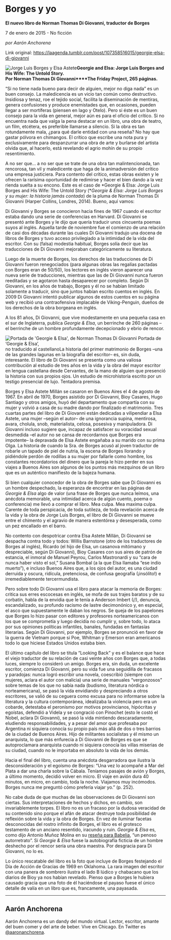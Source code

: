 # Borges y yo

**El nuevo libro de Norman Thomas Di Giovanni, traductor de Borges**

7 de enero de 2015 - No ficción

_por Aarón Anchorena_

Link original: https://laagenda.tumblr.com/post/107358516015/georgie-elsa-di-giovanni

![Jorge Luis Borges y Elsa Astete](https://64.media.tumblr.com/74dfbd8e0cf19cc4c644116fb2f3d59d/tumblr_inline_pk04weBKS51t6q87u_500.jpg)**Georgie and Elsa: Jorge Luis Borges and His Wife: The Untold Story.  
Por Norman Thomas Di Giovanni****The Friday Project, 265 páginas.**

“Si no tiene nada bueno para decir de alguien, mejor no diga nada” es un buen consejo. La maledicencia es un vicio tan común como destructivo. Insidiosa y tenaz, roe el tejido social, facilita la diseminación de mentiras, genera confusiones y produce enemistades que, en ocasiones, pueden llegar a ser mortíferas (piensen en Iago y Otelo). Pero si éste es un buen consejo para la vida en general, mejor aún es para el oficio del crítico. Si no encuentra nada que valga la pena destacar en un libro, una obra de teatro, un film, etcétera, es preferible llamarse a silencio. Si la obra es tan rotundamente mala, ¿para qué darle entidad con una reseña? No hay que gastar pólvora en chimangos. El crítico que escribe una nota pura y exclusivamente para despanzurrar una obra de arte y burlarse del artista olvida que, al hacerlo, está revelando el agrio mohín de su propio resentimiento.

A no ser que… a no ser que se trate de una obra tan malintencionada, tan rencorosa, tan vil y maledicente que haga de la animadversión del crítico una empresa justiciera. Para contento del crítico, estas obras existen y le ofrecen la rarísima oportunidad de redimirse y hacer el bien dando a la vez rienda suelta a su encono. Este es el caso de *Georgie & Elsa: Jorge Luis Borges and His Wife: The Untold Story (**Georgie & Elsa: Jorge Luis Borges y su mujer: la historia jamás contada*) de la pluma de Norman Thomas Di Giovanni (Harper Collins, Londres, 2014). Bueno, aquí vamos:

Di Giovanni y Borges se conocieron hacia fines de 1967 cuando el escritor estaba dando una serie de conferencias en Harvard. Di Giovanni se presentó ante Borges y le dijo que quería traducir unos cincuenta poemas suyos al inglés. Aquella tarde de noviembre fue el comienzo de una relación de casi dos décadas durante las cuales Di Giovanni tradujo una docena de libros de Borges y tuvo acceso privilegiado a la intimidad de la vida del escritor. Con su (falsa) modestia habitual, Borges solía decir que las traducciones de Di Giovanni mejoraban categóricamente su literatura.

Luego de la muerte de Borges, los derechos de las traducciones de Di Giovanni fueron renegociados (para algunas obras las regalías pactadas con Borges eran de 50/50), los lectores en inglés vieron aparecer una nueva serie de traducciones, mientras que las de Di Giovanni nunca fueron reeditadas y se agotaron hasta desaparecer por completo. Según Di Giovanni, en los años de trabajo, Borges y él no se habían limitado solamente a traducir, sino que juntos habían escrito cuentos en inglés. En 2009 Di Giovanni intentó publicar algunos de estos cuentos en su página web y recibió una contraofensiva implacable de Viking-Penguin, dueños de los derechos de la obra borgeana en inglés.

A los 81 años, Di Giovanni, que vive modestamente en una pequeña casa en el sur de Inglaterra, publica *Georgie & Elsa*, un berrinche de 260 páginas – el berrinche de un hombre profundamente decepcionado y ebrio de rencor.

![Portada de 'Georgie & Elsa', de Norman Thomas Di Giovanni](https://64.media.tumblr.com/4c4a34727327b2ff541319390cf26d38/tumblr_inline_pk04wflPgw1t6q87u_250.jpg) Portada de ‘Georgie & Elsa’,  
no traducido al castellanoLa historia del primer matrimonio de Borges –una de las grandes lagunas en la biografía del escritor– es, sin duda, interesante. El libro de Di Giovanni se presenta como una valiosa contribución al estudio de tres años en la vida y la obra del mayor escritor en lengua castellana desde Cervantes, de la mano de alguien que presenció la historia con sus propios ojos. Un estudio de microhistoria escrito por un testigo presencial de lujo. Tentadora premisa.

Borges y Elsa Astete Millán se casaron en Buenos Aires el 4 de agosto de 1967. En abril de 1970, Borges asistido por Di Giovanni, Bioy Casares, Hugo Santiago y otros amigos, huyó del departamento que compartía con su mujer y volvió a casa de su madre dando por finalizado el matrimonio. Tres cuartas partes del libro de Di Giovanni están dedicadas a vilipendiar a Elsa Astete, una mujer –según el autor– de una ignorancia supina, mentirosa, avara, cholula, snob, materialista, celosa, posesiva y manipuladora. Di Giovanni incluso sugiere que, incapaz de satisfacer su voracidad sexual desmedida –el autor no se cansa de recordarnos que Borges era impotente– la depravada de Elsa Astete engañaba a su marido con su prima Olga. La historia de cuando la Sra. de Borges acusó al joven traductor de robarle un tapado de piel de nutria, la escena de Borges llorando y pidiéndole perdón de rodillas a su mujer por fallarle como hombre, los constantes recordatorios del dinero que la pareja le hizo perder en sus viajes a Buenos Aires son algunos de los puntos más mezquinos de un libro que es un auténtico manifiesto de la bajeza humana.

Si bien cualquier conocedor de la obra de Borges sabe que Di Giovanni es un hombre despechado, la esperanza de encontrar en las páginas de *Georgie & Elsa* algo de valor (una frase de Borges que nunca leímos, una anécdota memorable, una intimidad acerca de algún cuento, poema o conferencia) me llevó a comprar el libro. Mea culpa. Mea maxima culpa. Carente de toda perspicacia, de toda sutileza, de toda revelación acerca de la vida y la obra de Jorge Luis Borges, el libro de Di Giovanni se mueve entre el chimento y el agravio de manera estentórea y desesperada, como un pez encallado en el barro.

No contento con despotricar contra Elsa Astete Millán, Di Giovanni se despacha contra todo y todos: Willis Barnstone (otro de los traductores de Borges al inglés), Ricardo (el hijo de Elsa, un casanova mitómano y despreciable, según Di Giovanni), Bioy Casares con sus aires de patrón de estancia, el inmoral de Manuel Peyrou, Carlos Mastronardi y su “cara de nunca haber visto el sol,” Susana Bombal (a la que Elsa llamaba “ese indio muerto”), e incluso Buenos Aires que, a los ojos del autor, es una ciudad derruida y oscura, ridícula, pretenciosa, de confusa geografía (¡insólito!) e irremediablemente tercermundista.

Pero sobre todo Di Giovanni usa el libro para atacar la memoria de Borges: critica sus erres escocesas en inglés, se mofa de sus trajes baratos y de su corbatín, habla de la envidia que le tenía a Anderson Imbert (¡!), denuncia, escandalizado, su profundo racismo de lastre decimonónico y, en especial, el asco que supuestamente le daban los negros. Se queja de los papelones que Borges lo hizo pasar con editores y profesores norteamericanos con los que se comprometía y luego decidía no cumplir y, sobre todo, lo ataca por sus opiniones políticas infantiles, banales, fundadas en fantasías literarias. Según Di Giovanni, por ejemplo, Borges se pronunció en favor de la guerra de Vietnam porque si Poe, Whitman y Emerson eran americanos todo lo que hiciese Estados Unidos estaba bien.

El último capítulo del libro se titula “Looking Back” y es el balance que hace el viejo traductor de su relación de casi veinte años con Borges que, a todas luces, siempre lo consideró un amigo. Borges era, sin duda, un excelente escritor, comienza Di Giovanni, pero su vida fue una seguidilla de fracasos y paradojas: nunca logró escribir una novela, coescribió (siempre con mujeres, aclara el autor con malicia) una serie de manuales “vergonzosos” sobre temas de los que no sabía nada (budismo, literatura nórdica o norteamericana), se pasó la vida envidiando y despreciando a otros escritores, se valió de su ceguera como excusa para no informarse sobre la literatura y la cultura contemporánea, idealizaba la violencia pero era un cobarde, detestaba el peronismo por motivos provincianos, hipócritas y egoístas, defendió a Videla y se congració con Pinochet (esto le costó el Nobel, aclara Di Giovanni), se pasó la vida mintiendo descaradamente, eludiendo responsabilidades, y a pesar del amor que profesaba por Argentina ni siquiera conocía su propio país más allá de dos o tres barrios de la ciudad de Buenos Aires. Hijo de militantes socialistas y él mismo un anarquista, lo que más enfurecía a Di Giovanni de Borges es que se autoproclamara anarquista cuando ni siquiera conocía las villas miserias de su ciudad, cuando no le importaba en absoluto la vida de los demás.

Hacia el final del libro, cuenta una anécdota desgarradora que ilustra la desconsideración y el egoísmo de Borges: “Una vez lo acompañé a Mar del Plata a dar una charla sobre la Cábala. Teníamos pasajes de avión y Borges, a último momento, decidió volver en micro. El viaje en avión dura 40 minutos, en micro, en cambio, toda la noche. Viajamos muy incómodos. Borges nunca me preguntó cómo prefería viajar yo.” (p. 252).

No cabe duda de que muchas de las observaciones de Di Giovanni son ciertas. Sus interpretaciones de hechos y dichos, en cambio, son invariablemente torpes. El libro no es un fracaso por la dudosa veracidad de su contenido sino porque el afán de atacar destruye toda posibilidad de reflexión sobre la vida y la obra de Borges. En vez de iluminar facetas desconocidas del rostro infinito de Borges, el libro es el grotesco testamento de un anciano resentido, iracundo y ruin. *Georgie & Elsa* es, como dijo Antonio Muñoz Molina en su [reseña para Babelia](http://cultura.elpais.com/cultura/2014/11/04/babelia/1415121502_958949.html), “un penoso autorretrato”. Si *Georgie & Elsa* fuese la autobiografía ficticia de un hombre deshecho por el rencor sería una obra maestra. Por desgracia para Di Giovanni, no lo es.

Lo único rescatable del libro es la foto que incluye de Borges festejando el Día de Acción de Gracias de 1969 en Oklahoma. La rara imagen del escritor con una panera de sombrero ilustra el lado B lúdico y chabacano que los diarios de Bioy ya nos habían revelado. Pienso que a Borges le hubiera causado gracia que una foto de él haciéndose el payaso fuese el único detalle de valía en un libro que es, francamente, una payasada.



---

Aarón Anchorena
---------------

Aarón Anchorena es un dandy del mundo virtual. Lector, escritor, amante del buen comer y del arte de beber. Vive en Chicago. En Twitter es [@aaronanchorena](https://twitter.com/aaronanchorena).

